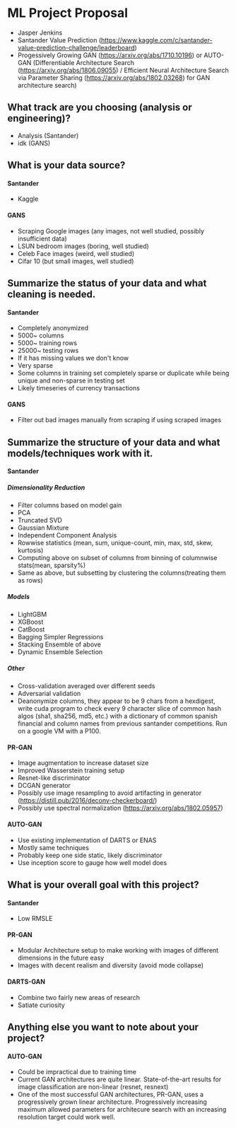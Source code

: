 # ML Project Proposal
- Jasper Jenkins
- Santander Value Prediction (https://www.kaggle.com/c/santander-value-prediction-challenge/leaderboard) 
- Progessively Growing GAN (https://arxiv.org/abs/1710.10196) or AUTO-GAN (Differentiable Architecture Search (https://arxiv.org/abs/1806.09055) / Efficient Neural Architecture Search via Parameter Sharing (https://arxiv.org/abs/1802.03268) for GAN architecture search)

## What track are you choosing (analysis or engineering)?
- Analysis (Santander) 
- idk (GANS)

## What is your data source?
#### Santander
- Kaggle
#### GANS
- Scraping Google images (any images, not well studied, possibly insufficient data)
- LSUN bedroom images (boring, well studied)
- Celeb Face images (weird, well studied)
- Cifar 10 (but small images, well studied)
## Summarize the status of your data and what cleaning is needed.
#### Santander
- Completely anonymized
- 5000~ columns
- 5000~ training rows
- 25000~ testing rows
- If it has missing values we don't know
- Very sparse
- Some columns in training set completely sparse or duplicate while being unique and non-sparse in testing set
- Likely timeseries of currency transactions
#### GANS
- Filter out bad images manually from scraping if using scraped images

## Summarize the structure of your data and what models/techniques work with it.
#### Santander

##### Dimensionality Reduction
- Filter columns based on model gain
- PCA
- Truncated SVD
- Gaussian Mixture
- Independent Component Analysis
- Rowwise statistics (mean, sum, unique-count, min, max, std, skew, kurtosis)
- Computing above on subset of columns from binning of columnwise stats(mean, sparsity%)
- Same as above, but subsetting by clustering the columns(treating them as rows)

##### Models
- LightGBM
- XGBoost
- CatBoost
- Bagging Simpler Regressions
- Stacking Ensemble of above
- Dynamic Ensemble Selection

##### Other
- Cross-validation averaged over different seeds
- Adversarial validation
- Deanonymize columns, they appear to be 9 chars from a hexdigest, write cuda program to check every 9 character slice of common hash algos (sha1, sha256, md5, etc.) with a dictionary of common spanish financial and column names from previous santander competitions. Run on a google VM with a P100.

#### PR-GAN
- Image augmentation to increase dataset size
- Improved Wasserstein training setup
- Resnet-like discriminator
- DCGAN generator
- Possibly use image resampling to avoid artifacting in generator (https://distill.pub/2016/deconv-checkerboard/)
- Possibly use spectral normalization (https://arxiv.org/abs/1802.05957)
#### AUTO-GAN
- Use existing implementation of DARTS or ENAS
- Mostly same techniques
- Probably keep one side static, likely discriminator
- Use inception score to gauge how well model does

## What is your overall goal with this project?
#### Santander
- Low RMSLE
#### PR-GAN
- Modular Architecture setup to make working with images of different dimensions in the future easy
- Images with decent realism and diversity (avoid mode collapse)
#### DARTS-GAN
- Combine two fairly new areas of research
- Satiate curiosity

## Anything else you want to note about your project?
#### AUTO-GAN
- Could be impractical due to training time
- Current GAN architectures are quite linear. State-of-the-art results for image classification are non-linear (resnet, resnext)
- One of the most successful GAN architectures, PR-GAN, uses a progressively grown linear architecture. Progressively increasing maximum allowed parameters for architecure search with an increasing resolution target could work well.